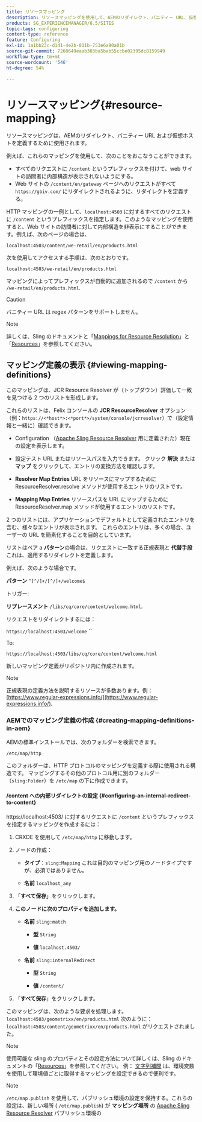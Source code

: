```yaml
---
title: リソースマッピング
description: リソースマッピングを使用して、AEMのリダイレクト、バニティー URL、仮想ホストを定義する方法について説明します。
products: SG_EXPERIENCEMANAGER/6.5/SITES
topic-tags: configuring
content-type: reference
feature: Configuring
exl-id: 1a1bb23c-d1d1-4e2b-811b-753e6a90a01b
source-git-commit: 7260649eaab303ba5bab55ccbe02395dc8159949
workflow-type: tm+mt
source-wordcount: '546'
ht-degree: 54%

---
```


# リソースマッピング{#resource-mapping}

リソースマッピングは、AEMのリダイレクト、バニティー URL および仮想ホストを定義するために使用されます。

例えば、これらのマッピングを使用して、次のことをおこなうことができます。

* すべてのリクエストに `/content` というプレフィックスを付けて、web サイトの訪問者に内部構造が表示されないようにする。
* Web サイトの `/content/en/gateway` ページへのリクエストがすべて `https://gbiv.com/` にリダイレクトされるように、リダイレクトを定義する。

HTTP マッピングの一例として、`localhost:4503` に対するすべてのリクエストに `/content` というプレフィックスを指定します。このようなマッピングを使用すると、Web サイトの訪問者に対して内部構造を非表示にすることができます。例えば、次のページの場合は、

`localhost:4503/content/we-retail/en/products.html`

次を使用してアクセスする手順は、次のとおりです。

`localhost:4503/we-retail/en/products.html`

マッピングによってプレフィックスが自動的に追加されるので `/content` から `/we-retail/en/products.html`.

>[!CAUTION]
>
>バニティー URL は regex パターンをサポートしません。

>[!NOTE]
>
>詳しくは、Sling のドキュメントと「[Mappings for Resource Resolution](https://sling.apache.org/documentation/the-sling-engine/mappings-for-resource-resolution.html)」と「[Resources](https://sling.apache.org/documentation/the-sling-engine/mappings-for-resource-resolution.html)」を参照してください。

## マッピング定義の表示 {#viewing-mapping-definitions}

このマッピングは、JCR Resource Resolver が（トップダウン）評価して一致を見つける 2 つのリストを形成します。

これらのリストは、Felix コンソールの **JCR ResourceResolver** オプション（例：`https://<*host*>:<*port*>/system/console/jcrresolver`）で（設定情報と一緒に）確認できます。

* Configuration
（[Apache Sling Resource Resolver](/help/overview/seo-and-url-management.md#etc-map) 用に定義された）現在の設定を表示します。

* 設定テスト URL またはリソースパスを入力できます。 クリック **解決** または **マップ** をクリックして、エントリの変換方法を確認します。

* **Resolver Map Entries**
URL をリソースにマップするために ResourceResolver.resolve メソッドが使用するエントリのリストです。

* **Mapping Map Entries**
リソースパスを URL にマップするために ResourceResolver.map メソッドが使用するエントリのリストです。

2 つのリストには、アプリケーションでデフォルトとして定義されたエントリを含む、様々なエントリが表示されます。 これらのエントリは、多くの場合、ユーザーの URL を簡素化することを目的としています。

リストはペア a **パターン**&#x200B;の場合は、リクエストに一致する正規表現と **代替手段** これは、適用するリダイレクトを定義します。

例えば、次のような場合です。

**パターン** `^[^/]+/[^/]+/welcome$`

トリガー:

**リプレースメント** `/libs/cq/core/content/welcome.html`.

リクエストをリダイレクトするには：

`https://localhost:4503/welcome` ``

To:

`https://localhost:4503/libs/cq/core/content/welcome.html`

新しいマッピング定義がリポジトリ内に作成されます。

>[!NOTE]
>
>正規表現の定義方法を説明するリソースが多数あります。例： [https://www.regular-expressions.info/](https://www.regular-expressions.info/).

### AEMでのマッピング定義の作成 {#creating-mapping-definitions-in-aem}

AEMの標準インストールでは、次のフォルダーを検索できます。

`/etc/map/http`

このフォルダーは、HTTP プロトコルのマッピングを定義する際に使用される構造です。 マッピングするその他のプロトコル用に別のフォルダー（`sling:Folder`）を `/etc/map` の下に作成できます。

#### /content への内部リダイレクトの設定 {#configuring-an-internal-redirect-to-content}

https://localhost:4503/ に対するリクエストに `/content` というプレフィックスを指定するマッピングを作成するには：

1. CRXDE を使用して `/etc/map/http` に移動します。

1. ノードの作成：

   * **タイプ**：`sling:Mapping`
これは目的のマッピング用のノードタイプですが、必須ではありません。

   * **名前** `localhost_any`

1. 「**すべて保存**」をクリックします。
1. **このノードに次のプロパティを追加します。**

   * **名前** `sling:match`

      * **型** `String`

      * **値** `localhost.4503/`

   * **名前** `sling:internalRedirect`

      * **型** `String`

      * **値** `/content/`

1. 「**すべて保存**」をクリックします。

このマッピングは、次のような要求を処理します。
`localhost:4503/geometrixx/en/products.html`
次のように：
`localhost:4503/content/geometrixx/en/products.html`
がリクエストされました。

>[!NOTE]
>
>使用可能な sling のプロパティとその設定方法について詳しくは、Sling のドキュメントの「[Resources](https://sling.apache.org/documentation/the-sling-engine/mappings-for-resource-resolution.html)」を参照してください。
>例： [文字列補間](https://sling.apache.org/documentation/the-sling-engine/mappings-for-resource-resolution.html#string-interpolation-for-etcmap) は、環境変数を使用して環境値ごとに取得するマッピングを設定できるので便利です。

>[!NOTE]
>
>`/etc/map.publish` を使用して、パブリッシュ環境の設定を保持する。これらの設定は、新しい場所 ( `/etc/map.publish`) が **マッピング場所** の [Apache Sling Resource Resolver](/help/overview/seo-and-url-management.md#etc-map) パブリッシュ環境の
